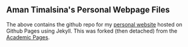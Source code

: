  ## Aman Timalsina's Personal Webpage Files
 
 The above contains the github repo for my [personal website](https://amantimalsina.github.io) hosted on Github Pages using Jekyll.
 This was forked (then detached) from the [Academic Pages](https://academicpages.github.io/). 
